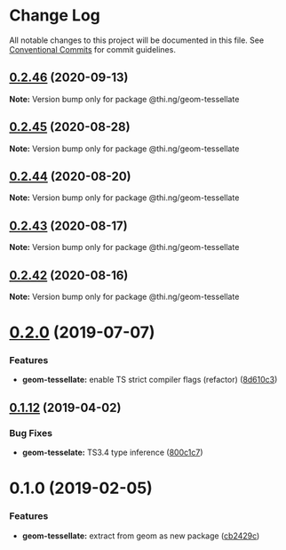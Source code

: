 # Change Log

All notable changes to this project will be documented in this file.
See [Conventional Commits](https://conventionalcommits.org) for commit guidelines.

## [0.2.46](https://github.com/thi-ng/umbrella/compare/@thi.ng/geom-tessellate@0.2.45...@thi.ng/geom-tessellate@0.2.46) (2020-09-13)

**Note:** Version bump only for package @thi.ng/geom-tessellate





## [0.2.45](https://github.com/thi-ng/umbrella/compare/@thi.ng/geom-tessellate@0.2.44...@thi.ng/geom-tessellate@0.2.45) (2020-08-28)

**Note:** Version bump only for package @thi.ng/geom-tessellate





## [0.2.44](https://github.com/thi-ng/umbrella/compare/@thi.ng/geom-tessellate@0.2.43...@thi.ng/geom-tessellate@0.2.44) (2020-08-20)

**Note:** Version bump only for package @thi.ng/geom-tessellate





## [0.2.43](https://github.com/thi-ng/umbrella/compare/@thi.ng/geom-tessellate@0.2.42...@thi.ng/geom-tessellate@0.2.43) (2020-08-17)

**Note:** Version bump only for package @thi.ng/geom-tessellate





## [0.2.42](https://github.com/thi-ng/umbrella/compare/@thi.ng/geom-tessellate@0.2.41...@thi.ng/geom-tessellate@0.2.42) (2020-08-16)

**Note:** Version bump only for package @thi.ng/geom-tessellate





# [0.2.0](https://github.com/thi-ng/umbrella/compare/@thi.ng/geom-tessellate@0.1.17...@thi.ng/geom-tessellate@0.2.0) (2019-07-07)

### Features

* **geom-tessellate:** enable TS strict compiler flags (refactor) ([8d610c3](https://github.com/thi-ng/umbrella/commit/8d610c3))

## [0.1.12](https://github.com/thi-ng/umbrella/compare/@thi.ng/geom-tessellate@0.1.11...@thi.ng/geom-tessellate@0.1.12) (2019-04-02)

### Bug Fixes

* **geom-tesselate:** TS3.4 type inference ([800c1c7](https://github.com/thi-ng/umbrella/commit/800c1c7))

# 0.1.0 (2019-02-05)

### Features

* **geom-tessellate:** extract from geom as new package ([cb2429c](https://github.com/thi-ng/umbrella/commit/cb2429c))
